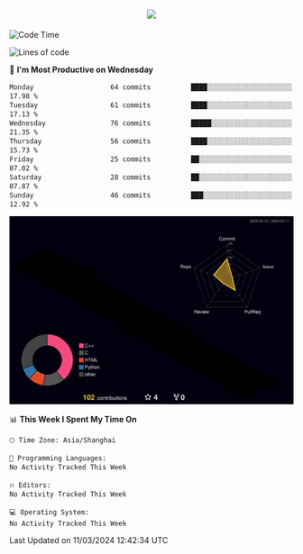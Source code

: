 
<h3 align="center">
  <a href="https://git.io/typing-svg">
    <!--     <img src="https://readme-typing-svg.herokuapp.com/?lines=Hello,+There!;This+is+Areay7....;Nice+to+meet+you!&center=true&size=30"> -->
    <img
      src="https://readme-typing-svg.herokuapp.com?font=Charis+SIL&size=30&duration=3000&color=1AACF7&center=true&vCenter=true&lines=Hello%2C+There!;This+is+Areay7!;Nice+to+meet+you!">
  </a>
  </h1>


<!--START_SECTION:waka-->
![Code Time](http://img.shields.io/badge/Code%20Time-0%20secs-blue)

![Lines of code](https://img.shields.io/badge/From%20Hello%20World%20I%27ve%20Written-1.0%20million%20lines%20of%20code-blue)

📅 **I'm Most Productive on Wednesday** 

```text
Monday                   64 commits          ████░░░░░░░░░░░░░░░░░░░░░   17.98 % 
Tuesday                  61 commits          ████░░░░░░░░░░░░░░░░░░░░░   17.13 % 
Wednesday                76 commits          █████░░░░░░░░░░░░░░░░░░░░   21.35 % 
Thursday                 56 commits          ████░░░░░░░░░░░░░░░░░░░░░   15.73 % 
Friday                   25 commits          ██░░░░░░░░░░░░░░░░░░░░░░░   07.02 % 
Saturday                 28 commits          ██░░░░░░░░░░░░░░░░░░░░░░░   07.87 % 
Sunday                   46 commits          ███░░░░░░░░░░░░░░░░░░░░░░   12.92 % 
```

![](./profile-3d-contrib/profile-night-rainbow.svg)

📊 **This Week I Spent My Time On** 

```text
🕑︎ Time Zone: Asia/Shanghai

💬 Programming Languages: 
No Activity Tracked This Week

🔥 Editors: 
No Activity Tracked This Week

💻 Operating System: 
No Activity Tracked This Week
```


 Last Updated on 11/03/2024 12:42:34 UTC
<!--END_SECTION:waka-->
